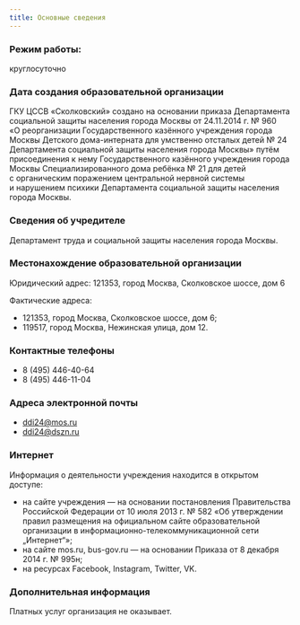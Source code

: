 ```yaml
---
title: Основные сведения
---
```


### Режим работы:
круглосуточно

### Дата создания образовательной организации
ГКУ ЦССВ «Сколковский» создано на основании приказа Департамента социальной защиты населения города Москвы
от 24.11.2014 г. № 960 «О реорганизации Государственного казённого учреждения города Москвы Детского дома-интерната
для умственно отсталых детей № 24 Департамента социальной защиты населения города Москвы» путём присоединения к нему
Государственного казённого учреждения города Москвы Специализированного дома ребёнка № 21 для детей с органическим
поражением центральной нервной системы и нарушением психики Департамента социальной защиты населения города Москвы.

### Сведения об учредителе
Департамент труда и социальной защиты населения города Москвы.

### Местонахождение образовательной организации
Юридический адрес: 121353, город Москва, Сколковское шоссе, дом 6

Фактические адреса:
* 121353, город Москва, Сколковское шоссе, дом 6;
* 119517, город Москва, Нежинская улица, дом 12.

### Контактные телефоны
* 8 (495) 446-40-64
* 8 (495) 446-11-04

### Адреса электронной почты
* [ddi24@mos.ru](mailto:ddi24@mos.ru)
* [ddi24@dszn.ru](mailto:ddi24@dszn.ru)

### Интернет
Информация о деятельности учреждения находится в открытом доступе:
* на сайте учреждения — на основании постановления Правительства Российской Федерации от 10 июля 2013 г. № 582
«Об утверждении правил размещения на официальном сайте образовательной организации в информационно-телекоммуникационной
сети „Интернет“»;
* на сайте mos.ru, bus-gov.ru — на основании Приказа от 8 декабря 2014 г. № 995н;
* на ресурсах Facebook, Instagram, Twitter, VK.

### Дополнительная информация
Платных услуг организация не оказывает.

